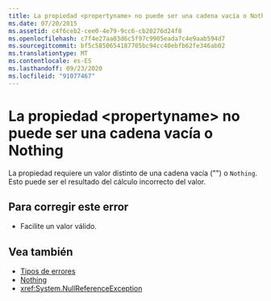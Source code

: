 ```yaml
---
title: La propiedad <propertyname> no puede ser una cadena vacía o Nothing
ms.date: 07/20/2015
ms.assetid: c4f6ceb2-cee0-4e79-9cc6-cb20276d24f8
ms.openlocfilehash: c7f4e27aa03d6c5f97c9905eada7c4e9aab594d7
ms.sourcegitcommit: bf5c5850654187705bc94cc40ebfb62fe346ab02
ms.translationtype: MT
ms.contentlocale: es-ES
ms.lasthandoff: 09/23/2020
ms.locfileid: "91077467"
---
```

# <a name="property-propertyname-cannot-be-set-to-an-empty-string-or-nothing"></a>La propiedad \<propertyname> no puede ser una cadena vacía o Nothing

La propiedad requiere un valor distinto de una cadena vacía ("") o `Nothing`. Esto puede ser el resultado del cálculo incorrecto del valor.  
  
## <a name="to-correct-this-error"></a>Para corregir este error  
  
- Facilite un valor válido.  
  
## <a name="see-also"></a>Vea también

- [Tipos de errores](../programming-guide/language-features/error-types.md)
- [Nothing](../language-reference/nothing.md)
- <xref:System.NullReferenceException>

